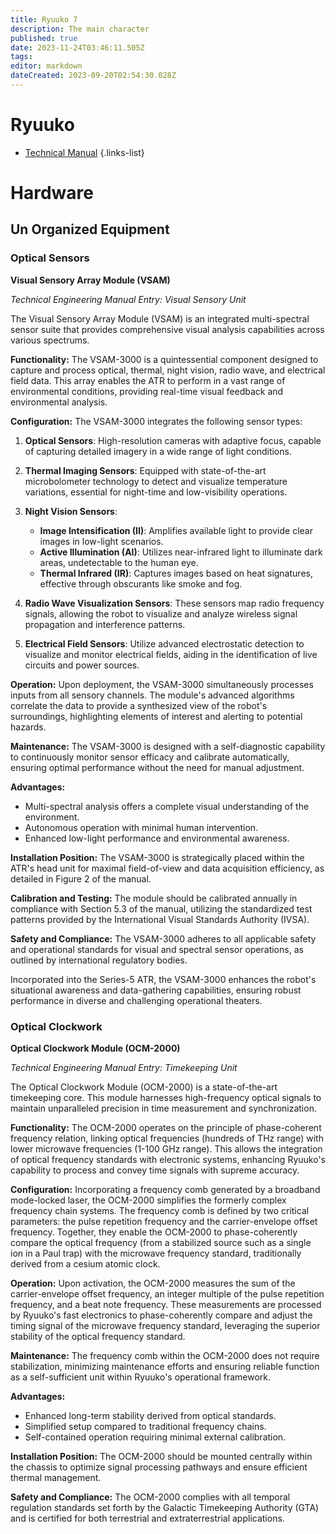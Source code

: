 ```yaml
---
title: Ryuuko 7
description: The main character
published: true
date: 2023-11-24T03:46:11.505Z
tags: 
editor: markdown
dateCreated: 2023-09-20T02:54:30.028Z
---
```


# Ryuuko

- [Technical Manual](/reference/character/aelorian/ryuuko/manual)
{.links-list}





# Hardware

## Un Organized Equipment

### Optical Sensors
**Visual Sensory Array Module (VSAM)**

*Technical Engineering Manual Entry: Visual Sensory Unit*

The Visual Sensory Array Module (VSAM) is an integrated multi-spectral sensor suite that provides comprehensive visual analysis capabilities across various spectrums.

**Functionality:**
The VSAM-3000 is a quintessential component designed to capture and process optical, thermal, night vision, radio wave, and electrical field data. This array enables the ATR to perform in a vast range of environmental conditions, providing real-time visual feedback and environmental analysis.

**Configuration:**
The VSAM-3000 integrates the following sensor types:

1. **Optical Sensors**: High-resolution cameras with adaptive focus, capable of capturing detailed imagery in a wide range of light conditions.

2. **Thermal Imaging Sensors**: Equipped with state-of-the-art microbolometer technology to detect and visualize temperature variations, essential for night-time and low-visibility operations.

3. **Night Vision Sensors**:
   - **Image Intensification (II)**: Amplifies available light to provide clear images in low-light scenarios.
   - **Active Illumination (AI)**: Utilizes near-infrared light to illuminate dark areas, undetectable to the human eye.
   - **Thermal Infrared (IR)**: Captures images based on heat signatures, effective through obscurants like smoke and fog.

4. **Radio Wave Visualization Sensors**: These sensors map radio frequency signals, allowing the robot to visualize and analyze wireless signal propagation and interference patterns.

5. **Electrical Field Sensors**: Utilize advanced electrostatic detection to visualize and monitor electrical fields, aiding in the identification of live circuits and power sources.

**Operation:**
Upon deployment, the VSAM-3000 simultaneously processes inputs from all sensory channels. The module's advanced algorithms correlate the data to provide a synthesized view of the robot's surroundings, highlighting elements of interest and alerting to potential hazards.

**Maintenance:**
The VSAM-3000 is designed with a self-diagnostic capability to continuously monitor sensor efficacy and calibrate automatically, ensuring optimal performance without the need for manual adjustment.

**Advantages:**
- Multi-spectral analysis offers a complete visual understanding of the environment.
- Autonomous operation with minimal human intervention.
- Enhanced low-light performance and environmental awareness.

**Installation Position:**
The VSAM-3000 is strategically placed within the ATR's head unit for maximal field-of-view and data acquisition efficiency, as detailed in Figure 2 of the manual.

**Calibration and Testing:**
The module should be calibrated annually in compliance with Section 5.3 of the manual, utilizing the standardized test patterns provided by the International Visual Standards Authority (IVSA).

**Safety and Compliance:**
The VSAM-3000 adheres to all applicable safety and operational standards for visual and spectral sensor operations, as outlined by international regulatory bodies.

Incorporated into the Series-5 ATR, the VSAM-3000 enhances the robot's situational awareness and data-gathering capabilities, ensuring robust performance in diverse and challenging operational theaters.

### Optical Clockwork
**Optical Clockwork Module (OCM-2000)**

*Technical Engineering Manual Entry: Timekeeping Unit*

The Optical Clockwork Module (OCM-2000) is a state-of-the-art timekeeping core. This module harnesses high-frequency optical signals to maintain unparalleled precision in time measurement and synchronization.

**Functionality:**
The OCM-2000 operates on the principle of phase-coherent frequency relation, linking optical frequencies (hundreds of THz range) with lower microwave frequencies (1-100 GHz range). This allows the integration of optical frequency standards with electronic systems, enhancing Ryuuko's capability to process and convey time signals with supreme accuracy.

**Configuration:**
Incorporating a frequency comb generated by a broadband mode-locked laser, the OCM-2000 simplifies the formerly complex frequency chain systems. The frequency comb is defined by two critical parameters: the pulse repetition frequency and the carrier-envelope offset frequency. Together, they enable the OCM-2000 to phase-coherently compare the optical frequency (from a stabilized source such as a single ion in a Paul trap) with the microwave frequency standard, traditionally derived from a cesium atomic clock.

**Operation:**
Upon activation, the OCM-2000 measures the sum of the carrier-envelope offset frequency, an integer multiple of the pulse repetition frequency, and a beat note frequency. These measurements are processed by Ryuuko's fast electronics to phase-coherently compare and adjust the timing signal of the microwave frequency standard, leveraging the superior stability of the optical frequency standard.

**Maintenance:**
The frequency comb within the OCM-2000 does not require stabilization, minimizing maintenance efforts and ensuring reliable function as a self-sufficient unit within Ryuuko's operational framework.

**Advantages:**
- Enhanced long-term stability derived from optical standards.
- Simplified setup compared to traditional frequency chains.
- Self-contained operation requiring minimal external calibration.

**Installation Position:**
The OCM-2000 should be mounted centrally within the chassis to optimize signal processing pathways and ensure efficient thermal management.

**Safety and Compliance:**
The OCM-2000 complies with all temporal regulation standards set forth by the Galactic Timekeeping Authority (GTA) and is certified for both terrestrial and extraterrestrial applications.